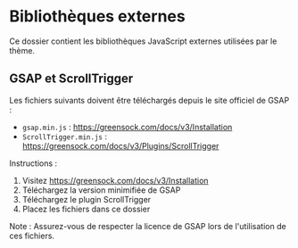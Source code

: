 # Bibliothèques externes

Ce dossier contient les bibliothèques JavaScript externes utilisées par le thème.

## GSAP et ScrollTrigger

Les fichiers suivants doivent être téléchargés depuis le site officiel de GSAP :

- `gsap.min.js` : https://greensock.com/docs/v3/Installation
- `ScrollTrigger.min.js` : https://greensock.com/docs/v3/Plugins/ScrollTrigger

Instructions :

1. Visitez https://greensock.com/docs/v3/Installation
2. Téléchargez la version minimifiée de GSAP
3. Téléchargez le plugin ScrollTrigger
4. Placez les fichiers dans ce dossier

Note : Assurez-vous de respecter la licence de GSAP lors de l'utilisation de ces fichiers.

